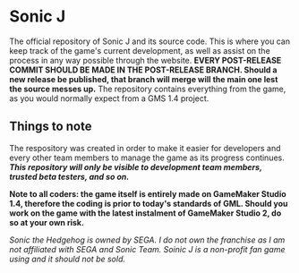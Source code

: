 # Sonic J
The official repository of Sonic J and its source code. This is where you can keep track of the game's current development, as well as assist on the process in any way possible through the website. **EVERY POST-RELEASE COMMIT SHOULD BE MADE IN THE POST-RELEASE BRANCH. Should a new release be published, that branch will merge will the main one lest the source messes up.**
The repository contains everything from the game, as you would normally expect from a GMS 1.4 project.

## Things to note
The respository was created in order to make it easier for developers and every other team members to manage the game as its progress continues. **_This repository will only be visible to development team members, trusted beta testers, and so on._**

**Note to all coders: the game itself is entirely made on GameMaker Studio 1.4, therefore the coding is prior to today's standards of GML. Should you work on the game with the latest instalment of GameMaker Studio 2, do so at your own risk.**

_Sonic the Hedgehog is owned by SEGA. I do not own the franchise as I am not affiliated with SEGA and Sonic Team. Soinic J is a non-profit fan game using and it should not be sold._
